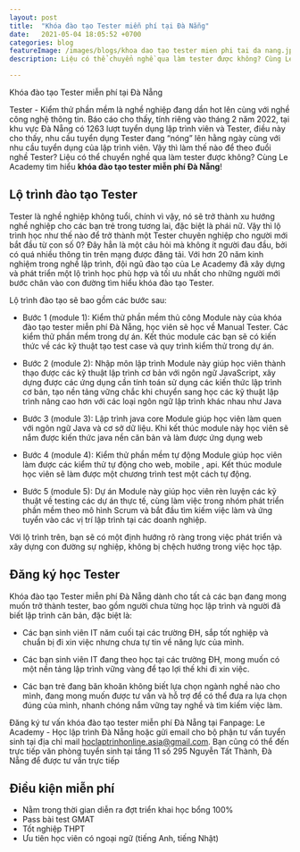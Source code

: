 ```yaml
---
layout: post
title:  "Khóa đào tạo Tester miễn phí tại Đà Nẵng"
date:   2021-05-04 18:05:52 +0700
categories: blog
featureImage: /images/blogs/khoa dao tạo tester mien phi tai da nang.jpg
description: Liệu có thể chuyển nghề qua làm tester được không? Cùng Le Academy tìm hiểu khóa đào tạo tester miễn phí Đà Nẵng!

---
```


Khóa đào tạo Tester miễn phí tại Đà Nẵng

Tester - Kiểm thử phần mềm là nghề nghiệp đang dần hot lên cùng với nghề công nghệ thông tin. Báo cáo cho thấy, tính riêng vào tháng 2 năm 2022, tại khu vực Đà Nẵng có 1263 lượt tuyển dụng lập trình viên và Tester, điều này cho thấy, nhu cầu tuyển dụng Tester đang “nóng” lên hằng ngày cùng với nhu cầu tuyển dụng của lập trình viên. Vậy thì làm thế nào để theo đuổi nghề Tester? Liệu có thể chuyển nghề qua làm tester được không? Cùng Le Academy tìm hiểu <b> khóa đào tạo tester miễn phí Đà Nẵng</b>!


## **Lộ trình đào tạo Tester**

Tester là nghề nghiệp không tuổi, chính vì vậy, nó sẽ trở thành xu hướng nghề nghiệp cho các bạn trẻ trong tương lai, đặc biệt là phái nữ. Vậy thì lộ trình học như thế nào để trở thành một Tester chuyên nghiệp cho người mới bắt đầu từ con số 0? Đây hẳn là một câu hỏi mà không ít người đau đầu, bởi có quá nhiều thông tin trên mạng được đăng tải.
Với hơn 20 năm kinh nghiệm trong nghề lập trình, đội ngũ đào tạo của Le Academy đã xây dựng và phát triển một lộ trình học phù hợp và tối ưu nhất cho những người mới bước chân vào con đường tìm hiểu khóa đào tạo Tester.

Lộ trình đào tạo sẽ bao gồm các bước sau:

- Bước 1 (module 1): Kiểm thử phần mềm thủ công 
Module này của khóa đào tạo tester miễn phí Đà Nẵng, học viên sẽ học về Manual Tester. Các kiểm thử phần mềm trong dự án. Kết thúc module các bạn sẽ có kiến thức về các kỹ thuật tạo test case và quy trình kiểm thử trong dự án.

- Bước 2 (module 2): Nhập môn lập trình
Module này giúp học viên thành thạo được các kỹ thuật lập trình cơ bản với ngôn ngữ JavaScript, xây dựng được các ứng dụng cần tính toán sử dụng các kiến thức lập trình cơ bản, tạo nền tảng vững chắc khi chuyển sang học các kỹ thuật lập trình nâng cao hơn với các loại ngôn ngữ lập trình khác nhau như Java

- Bước 3 (module 3): Lập trình java core
Module giúp học viên làm quen với ngôn ngữ Java và cơ sở dữ liệu. Khi kết thúc module này học viên sẽ nắm được kiến thức java nền căn bản và làm được ứng dụng web

- Bước 4 (module 4): Kiểm thử phần mềm tự động
Module giúp học viên làm được các kiểm thử tự động cho web, mobile , api. Kết thúc module học viên sẽ làm được một chương trình test một cách tự động.

- Bước 5 (module 5): Dự án
Module này  giúp học viên rèn luyện các kỹ thuật về testing các dự án thực tế, cùng làm việc trong nhóm phát triển phần mềm theo mô hình Scrum và bắt đầu tìm kiếm việc làm và ứng tuyển vào các vị trí lập trình tại các doanh nghiệp.

Với lộ trình trên, bạn sẽ có một định hướng rõ ràng trong việc phát triển và xây dựng con đường sự nghiệp, không bị chệch hướng  trong việc học tập.


## **Đăng ký học Tester**

Khóa đào tạo Tester miễn phí Đà Nẵng dành cho tất cả các bạn đang mong muốn trở thành tester, bao gồm người chưa từng học lập trình và người đã biết lập trình căn bản, đặc biệt là:

- Các bạn sinh viên IT năm cuối tại các trường ĐH, sắp tốt nghiệp và chuẩn bị đi xin việc nhưng chưa tự tin về năng lực của mình.

- Các bạn sinh viên IT đang theo học tại các trường ĐH, mong muốn có một nền tảng lập trình vững vàng để tạo lợi thế khi đi xin việc.

- Các bạn trẻ đang băn khoăn không biết lựa chọn ngành nghề nào cho mình, đang mong muốn được tư vấn và hỗ trợ để có thể đưa ra lựa chọn đúng của mình, nhanh chóng nắm vững tay nghề và tìm kiếm việc làm.

Đăng ký tư vấn khóa đào tạo tester miễn phí Đà Nẵng tại Fanpage: Le Academy - Học lập trình Đà Nẵng hoặc gửi email cho bộ phận tư vấn tuyển sinh tại địa chỉ mail hoclaptrinhonline.asia@gmail.com.
Bạn cũng có thể đến trực tiếp văn phòng tuyển sinh tại tầng 11 số 295 Nguyễn Tất Thành, Đà Nẵng để được tư vấn trực tiếp


## **Điều kiện miễn phí**

- Nằm trong thời gian diễn ra đợt triển khai học bổng 100%
- Pass bài test GMAT
- Tốt nghiệp THPT 
- Ưu tiên học viên có ngoại ngữ (tiếng Anh, tiếng Nhật)

